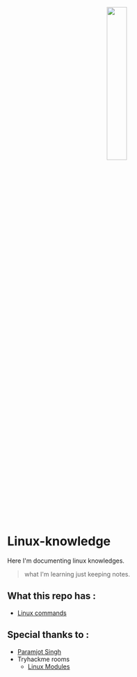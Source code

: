 <p align="center">
  <img src="https://user-images.githubusercontent.com/90236635/195104661-bcee1772-9776-404f-ac91-9db8668ba592.png" width="30%" >
</p>

# Linux-knowledge

Here I'm documenting linux knowledges.

> what I'm learning just keeping notes.


## What this repo has :

- [Linux commands](https://github.com/PritamSarbajna/Linux-knowledge/tree/main/COMMANDS)


## Special thanks to :

- [Paramjot Singh](https://github.com/param373r)
- Tryhackme rooms
  - [Linux Modules](https://tryhackme.com/room/linuxmodules)
